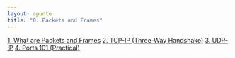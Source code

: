 ```yaml
---
layout: apunte
title: "0. Packets and Frames"
---
```


[1. What are Packets and Frames](/apuntes/thm/0-pre-career/1-pre-security/2-network-fundamentals/4-packets-and-frames/1-what-are-packets-and-frames/)
[2. TCP-IP (Three-Way Handshake)](/apuntes/thm/0-pre-career/1-pre-security/2-network-fundamentals/4-packets-and-frames/2-tcp-ip-three-way-handshake/)
[3. UDP-IP](/apuntes/thm/0-pre-career/1-pre-security/2-network-fundamentals/4-packets-and-frames/3-udp-ip/)
[4. Ports 101 (Practical)](/apuntes/thm/0-pre-career/1-pre-security/2-network-fundamentals/4-packets-and-frames/4-ports-101-practical/)
